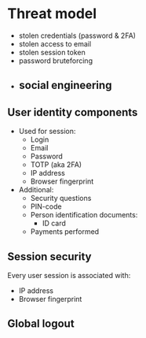 # Threat model

- stolen credentials (password & 2FA)
- stolen access to email
- stolen session token
- password bruteforcing
- social engineering
    - 

## User identity components

- Used for session:
    - Login
    - Email
    - Password
    - TOTP (aka 2FA)
    - IP address
    - Browser fingerprint
- Additional:
    - Security questions
    - PIN-code
    - Person identification documents:
        - ID card
    - Payments performed

## Session security

Every user session is associated with:

- IP address
- Browser fingerprint


## Global logout


